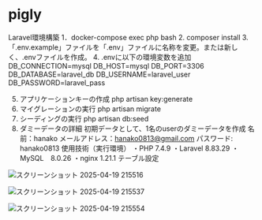 # pigly
Laravel環境構築
1．docker-compose exec php bash
2. composer install
3. 「.env.example」ファイルを「.env」ファイルに名称を変更。または新しく、.envファイルを作成。
4. .envに以下の環境変数を追加
DB_CONNECTION=mysql
DB_HOST=mysql
DB_PORT=3306
DB_DATABASE=laravel_db
DB_USERNAME=laravel_user
DB_PASSWORD=laravel_pass

5. アプリケーションキーの作成
   php artisan key:generate
6. マイグレーションの実行
   php artisan migrate
7. シーディングの実行
   php artisan db:seed
8. ダミーデータの詳細
   初期データとして、1名のuserのダミーデータを作成
   名前：hanako   メールアドレス：hanako0813@gmail.com
   パスワード: hanako0813
使用技術（実行環境）
・PHP 7.4.9
・Laravel 8.83.29
・MySQL　8.0.26
・nginx 1.21.1
テーブル設定

![スクリーンショット 2025-04-19 215516](https://github.com/user-attachments/assets/f1a540b6-1fe6-41fd-a4d6-ea17db756204)

![スクリーンショット 2025-04-19 215537](https://github.com/user-attachments/assets/ef7959fa-a5b0-4369-962a-fd4784361857)

![スクリーンショット 2025-04-19 215554](https://github.com/user-attachments/assets/2dafc596-b1a5-4c42-b711-3e8d32ce2599)

